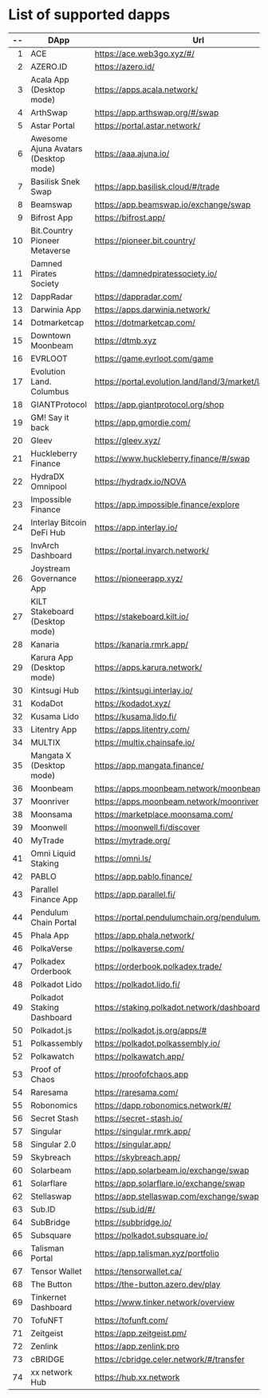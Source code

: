 
# List of supported dapps
| --  |                 DApp                 |                         Url                          |             Tags              |
| --: | ------------------------------------ | ---------------------------------------------------- | ----------------------------- |
|   1 | ACE                                  | https://ace.web3go.xyz/#/                            | utilities                     |
|   2 | AZERO.ID                             | https://azero.id/                                    | utilities                     |
|   3 | Acala App (Desktop mode)             | https://apps.acala.network/                          | bridge,dex,staking            |
|   4 | ArthSwap                             | https://app.arthswap.org/#/swap                      | dex,staking,evm               |
|   5 | Astar Portal                         | https://portal.astar.network/                        | bridge,staking,evm            |
|   6 | Awesome Ajuna Avatars (Desktop mode) | https://aaa.ajuna.io/                                | nft,gaming                    |
|   7 | Basilisk Snek Swap                   | https://app.basilisk.cloud/#/trade                   | bridge,dex                    |
|   8 | Beamswap                             | https://app.beamswap.io/exchange/swap                | bridge,dex,staking,evm        |
|   9 | Bifrost App                          | https://bifrost.app/                                 | bridge,crowdloans,dex,staking |
|  10 | Bit.Country Pioneer Metaverse        | https://pioneer.bit.country/                         | nft,staking,gaming            |
|  11 | Damned Pirates Society               | https://damnedpiratessociety.io/                     | nft,evm,gaming                |
|  12 | DappRadar                            | https://dappradar.com/                               | social                        |
|  13 | Darwinia App                         | https://apps.darwinia.network/                       | staking                       |
|  14 | Dotmarketcap                         | https://dotmarketcap.com/                            | social                        |
|  15 | Downtown Moonbeam                    | https://dtmb.xyz                                     | evm,social                    |
|  16 | EVRLOOT                              | https://game.evrloot.com/game                        | nft,gaming                    |
|  17 | Evolution Land. Columbus             | https://portal.evolution.land/land/3/market/land     | nft,evm,gaming                |
|  18 | GIANTProtocol                        | https://app.giantprotocol.org/shop                   | utilities                     |
|  19 | GM! Say it back                      | https://app.gmordie.com/                             | social                        |
|  20 | Gleev                                | https://gleev.xyz/                                   | social                        |
|  21 | Huckleberry Finance                  | https://www.huckleberry.finance/#/swap               | bridge,dex,staking,evm        |
|  22 | HydraDX Omnipool                     | https://hydradx.io/NOVA                              | bridge,dex                    |
|  23 | Impossible Finance                   | https://app.impossible.finance/explore               | dex,evm                       |
|  24 | Interlay Bitcoin DeFi Hub            | https://app.interlay.io/                             | bridge,staking,dex            |
|  25 | InvArch Dashboard                    | https://portal.invarch.network/                      | crowdloans,governance         |
|  26 | Joystream Governance App             | https://pioneerapp.xyz/                              | governance                    |
|  27 | KILT Stakeboard (Desktop mode)       | https://stakeboard.kilt.io/                          | staking                       |
|  28 | Kanaria                              | https://kanaria.rmrk.app/                            | nft                           |
|  29 | Karura App (Desktop mode)            | https://apps.karura.network/                         | bridge,dex,staking            |
|  30 | Kintsugi Hub                         | https://kintsugi.interlay.io/                        | bridge,staking,crowdloans     |
|  31 | KodaDot                              | https://kodadot.xyz/                                 | nft                           |
|  32 | Kusama Lido                          | https://kusama.lido.fi/                              | staking,evm                   |
|  33 | Litentry App                         | https://apps.litentry.com/                           | bridge,evm                    |
|  34 | MULTIX                               | https://multix.chainsafe.io/                         | utilities                     |
|  35 | Mangata X (Desktop mode)             | https://app.mangata.finance/                         | bridge                        |
|  36 | Moonbeam                             | https://apps.moonbeam.network/moonbeam               | bridge,staking,crowdloans,evm |
|  37 | Moonriver                            | https://apps.moonbeam.network/moonriver              | bridge,staking,crowdloans,evm |
|  38 | Moonsama                             | https://marketplace.moonsama.com/                    | nft,evm                       |
|  39 | Moonwell                             | https://moonwell.fi/discover                         | bridge,staking,evm            |
|  40 | MyTrade                              | https://mytrade.org/                                 | dex,staking,evm               |
|  41 | Omni Liquid Staking                  | https://omni.ls/                                     | bridge,staking                |
|  42 | PABLO                                | https://app.pablo.finance/                           | dex                           |
|  43 | Parallel Finance App                 | https://app.parallel.fi/                             | bridge,dex                    |
|  44 | Pendulum Chain Portal                | https://portal.pendulumchain.org/pendulum/dashboard  | utilities,staking             |
|  45 | Phala App                            | https://app.phala.network/                           | staking                       |
|  46 | PolkaVerse                           | https://polkaverse.com/                              | social                        |
|  47 | Polkadex Orderbook                   | https://orderbook.polkadex.trade/                    | dex,utilities                 |
|  48 | Polkadot Lido                        | https://polkadot.lido.fi/                            | staking,evm                   |
|  49 | Polkadot Staking Dashboard           | https://staking.polkadot.network/dashboard#/overview | staking,utilities             |
|  50 | Polkadot.js                          | https://polkadot.js.org/apps/#                       | utilities                     |
|  51 | Polkassembly                         | https://polkadot.polkassembly.io/                    | governance                    |
|  52 | Polkawatch                           | https://polkawatch.app/                              | staking                       |
|  53 | Proof of Chaos                       | https://proofofchaos.app                             | nft,governance                |
|  54 | Raresama                             | https://raresama.com/                                | nft                           |
|  55 | Robonomics                           | https://dapp.robonomics.network/#/                   | utilities                     |
|  56 | Secret Stash                         | https://secret-stash.io/                             | nft,utilities                 |
|  57 | Singular                             | https://singular.rmrk.app/                           | nft                           |
|  58 | Singular 2.0                         | https://singular.app/                                | nft                           |
|  59 | Skybreach                            | https://skybreach.app/                               | nft,evm,gaming                |
|  60 | Solarbeam                            | https://app.solarbeam.io/exchange/swap               | bridge,dex,staking,evm        |
|  61 | Solarflare                           | https://app.solarflare.io/exchange/swap              | bridge,dex,staking,evm        |
|  62 | Stellaswap                           | https://app.stellaswap.com/exchange/swap             | bridge,dex,staking,evm        |
|  63 | Sub.ID                               | https://sub.id/#/                                    | utilities                     |
|  64 | SubBridge                            | https://subbridge.io/                                | bridge,evm                    |
|  65 | Subsquare                            | https://polkadot.subsquare.io/                       | governance                    |
|  66 | Talisman Portal                      | https://app.talisman.xyz/portfolio                   | crowdloans,nft                |
|  67 | Tensor Wallet                        | https://tensorwallet.ca/                             | utilities,staking             |
|  68 | The Button                           | https://the-button.azero.dev/play                    | gaming                        |
|  69 | Tinkernet Dashboard                  | https://www.tinker.network/overview                  | staking,bridge,crowdloans     |
|  70 | TofuNFT                              | https://tofunft.com/                                 | nft,evm                       |
|  71 | Zeitgeist                            | https://app.zeitgeist.pm/                            | utilities                     |
|  72 | Zenlink                              | https://app.zenlink.pro                              | dex,staking                   |
|  73 | cBRIDGE                              | https://cbridge.celer.network/#/transfer             | dex,evm,nft                   |
|  74 | xx network Hub                       | https://hub.xx.network                               | social,staking,utilities      |
